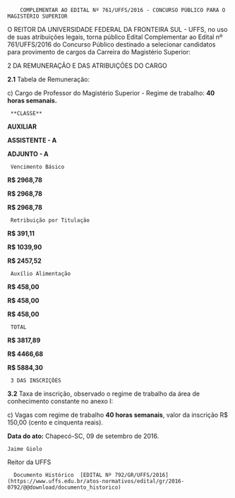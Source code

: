         COMPLEMENTAR AO EDITAL Nº 761/UFFS/2016 - CONCURSO PÚBLICO PARA O MAGISTÉRIO SUPERIOR  

O REITOR DA UNIVERSIDADE FEDERAL DA FRONTEIRA SUL - UFFS, no uso de suas atribuições legais, torna público Edital Complementar ao Edital nº 761/UFFS/2016 do Concurso Público destinado a selecionar candidatos para provimento de cargos da Carreira do Magistério Superior:

 2 DA REMUNERAÇÃO E DAS ATRIBUIÇÕES DO CARGO

 **2.1** Tabela de Remuneração:

 c) Cargo de Professor do Magistério Superior - Regime de trabalho: **40 horas semanais.**

     **CLASSE**

   **AUXILIAR**

   **ASSISTENTE - A**

   **ADJUNTO - A**

     Vencimento Básico

   **R$ 2968,78** 

   **R$ 2968,78** 

   **R$ 2968,78** 

     Retribuição por Titulação

   **R$ 391,11** 

   **R$ 1039,90** 

   **R$ 2457,52** 

     Auxílio Alimentação

   **R$ 458,00**

   **R$ 458,00**

   **R$ 458,00**

     TOTAL

   **R$ 3817,89**

   **R$ 4466,68**

   **R$ 5884,30**

     3 DAS INSCRIÇÕES

 **3.2** Taxa de inscrição, observado o regime de trabalho da área de conhecimento constante no anexo I:

 c) Vagas com regime de trabalho **40 horas semanais**, valor da inscrição R$ 150,00 (cento e cinquenta reais).

  

   **Data do ato:** Chapecó-SC, 09 de setembro de 2016.   
 

    Jaime Giolo   
 Reitor da UFFS 

      Documento Histórico  [EDITAL Nº 792/GR/UFFS/2016](https://www.uffs.edu.br/atos-normativos/edital/gr/2016-0792/@@download/documento_historico)     
      